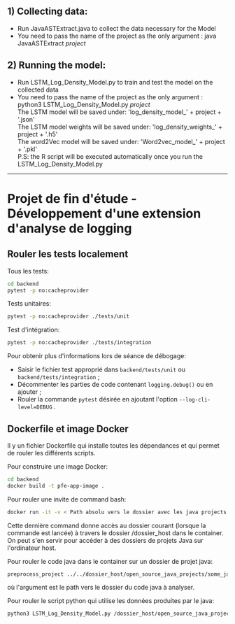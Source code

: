 ## 1) Collecting data:

* Run JavaASTExtract.java to collect the data necessary for the Model <br> 
* You need to pass the name of the project as the only argument : java JavaASTExtract _project_

## 2) Running the model:
* Run LSTM_Log_Density_Model.py to train and test the model on the collected data <br> 
* You need to pass the name of the project as the only argument : python3 LSTM_Log_Density_Model.py _project_  <br> 
The LSTM model will be saved under: 'log_density_model_' + project + '.json' <br>
The LSTM model weights will be saved under: 'log_density_weights_' + project + '.h5' <br>
The word2Vec model will be saved under: 'Word2vec_model_' + project + '.pkl' <br>
P.S: the R script will be executed automatically once you run the LSTM_Log_Density_Model.py

-------------------------
# Projet de fin d'étude - Développement d'une extension d'analyse de logging
## Rouler les tests localement
Tous les tests:
```sh
cd backend
pytest -p no:cacheprovider
```

Tests unitaires:
```sh
pytest -p no:cacheprovider ./tests/unit
```

Test d'intégration:
```sh
pytest -p no:cacheprovider ./tests/integration
```
Pour obtenir plus d'informations lors de séance de débogage:
- Saisir le fichier test approprié dans `backend/tests/unit` ou `backend/tests/integration` ;
- Décommenter les parties de code contenant `logging.debug()` ou en ajouter ;
- Rouler la commande `pytest` désirée en ajoutant  l'option `--log-cli-level=DEBUG` .

## Dockerfile et image Docker
Il y un fichier Dockerfile qui installe toutes les dépendances et qui permet de rouler les différents scripts.

Pour construire une image Docker:
```sh
cd backend
docker build -t pfe-app-image .
```

Pour rouler une invite de command bash:
```sh
docker run -it -v < Path absolu vers le dossier avec les java projects >:/dossier_host -p 8080:8080 pfe-app-image /usr/bin/bash
```
Cette dernière command donne accès au dossier courant (lorsque la commande est lancée) à travers le dossier /dossier_host dans le container. On peut s'en servir pour accéder à des dossiers de projets Java sur l'ordinateur host.

Pour rouler le code java dans le container sur un dossier de projet java:
```sh
preprocess_project ../../dossier_host/open_source_java_projects/some_java_project_folder
```
où l'argument est le path vers le dossier du code java à analyser.

Pour rouler le script python qui utilise les données produites par le java:
```sh
python3 LSTM_Log_Density_Model.py /dossier_host/open_source_java_projects/some_java_project_folder
```
